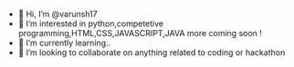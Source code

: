 - 👋 Hi, I’m @varunsh17
- 👀 I’m interested in python,competetive programming,HTML,CSS,JAVASCRIPT,JAVA more coming soon !
- 🌱 I’m currently learning..
- 💞️ I’m looking to collaborate on anything related to coding or hackathon

<!---
varunsh17/varunsh17 is a ✨ special ✨ repository because its `README.md` (this file) appears on your GitHub profile.
You can click the Preview link to take a look at your changes.
--->
